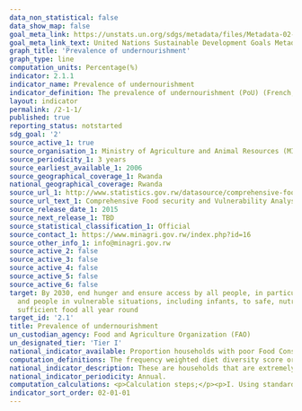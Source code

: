 ```yaml
---
data_non_statistical: false
data_show_map: false
goal_meta_link: https://unstats.un.org/sdgs/metadata/files/Metadata-02-01-01.pdf
goal_meta_link_text: United Nations Sustainable Development Goals Metadata (pdf 232kB)
graph_title: 'Prevalence of undernourishment'
graph_type: line
computation_units: Percentage(%)
indicator: 2.1.1
indicator_name: Prevalence of undernourishment
indicator_definition: The prevalence of undernourishment (PoU) (French, pourcentage de sous-alimentation) is an estimate of the proportion of the population whose habitual food consumption is insufficient to provide the dietary energy levels that are required to maintain a normal active and healthy life
layout: indicator
permalink: /2-1-1/
published: true
reporting_status: notstarted
sdg_goal: '2'
source_active_1: true
source_organisation_1: Ministry of Agriculture and Animal Resources (MINAGRI)
source_periodicity_1: 3 years 
source_earliest_available_1: 2006
source_geographical_coverage_1: Rwanda
national_geographical_coverage: Rwanda
source_url_1: http://www.statistics.gov.rw/datasource/comprehensive-food-security-and-vulnerability-and-nutrition-analysis-survey-cfsva
source_url_text_1: Comprehensive Food security and Vulnerability Analysis (CFSVA)
source_release_date_1: 2015
source_next_release_1: TBD
source_statistical_classification_1: Official
source_contact_1: https://www.minagri.gov.rw/index.php?id=16
source_other_info_1: info@minagri.gov.rw 
source_active_2: false
source_active_3: false
source_active_4: false
source_active_5: false
source_active_6: false
target: By 2030, end hunger and ensure access by all people, in particular the poor
  and people in vulnerable situations, including infants, to safe, nutritious and
  sufficient food all year round
target_id: '2.1'
title: Prevalence of undernourishment
un_custodian_agency: Food and Agriculture Organization (FAO)
un_designated_tier: 'Tier I'
national_indicator_available: Proportion households with poor Food Consumption Score (FCS)
computation_definitions: The frequency weighted diet diversity score or “Food consumption score” is a score calculated using the frequency of consumption of different food groups consumed by a household during the 7 days before the survey.
national_indicator_description: These are households that are extremely food insecure; they consume starches (cereals, roots and tubers) five days a week, vegetables twice and pulses one day a week. Oil is consumed once a week on average and the rest of the food groups (especially animal protein) are barely consumed.
national_indicator_periodicity: Annual.
computation_calculations: <p>Calculation steps;</p><p>I. Using standard VAM (VULNERABILITY ANALYSIS AND MAPPING) 7-day food frequency data, group all the food items into specific food groups (see groups in table below).</p><p>II.	Sum all the consumption frequencies4 of food items of the same group and recode the value of each group above 7 as 7.</p><p>III.	Multiply the value obtained for each food group by its weight (see food group weights in table below) and create new weighted food group scores.</p><p>IV. Sum the weighed food group scores, thus creating the food consumption score (FCS).</p>V.	Using the appropriate thresholds (see below), recode the variable food consumption score, from a continuous variable to a categorical variable. These are the standard Food Groups and current standard weights5 used in all analyses. The food items listed are an example from the ODJ region.
indicator_sort_order: 02-01-01
---
```

